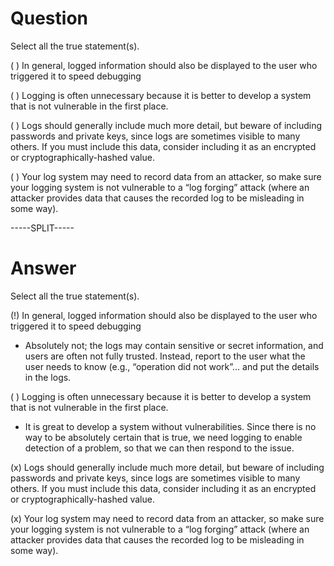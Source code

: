 # Question

Select all the true statement(s).

( ) In general, logged information should also be displayed to the user who triggered it to speed debugging

( ) Logging is often unnecessary because it is better to develop a system that is not vulnerable in the first place.

( ) Logs should generally include much more detail, but beware of including passwords and private keys, since logs are sometimes visible to many others. If you must include this data, consider including it as an encrypted or cryptographically-hashed value.

( ) Your log system may need to record data from an attacker, so make sure your logging system is not vulnerable to a “log forging” attack (where an attacker provides data that causes the recorded log to be misleading in some way).

-----SPLIT-----

# Answer

Select all the true statement(s).

(!) In general, logged information should also be displayed to the user who triggered it to speed debugging
- Absolutely not; the logs may contain sensitive or secret information, and users are often not fully trusted. Instead, report to the user what the user needs to know (e.g., “operation did not work”... and put the details in the logs.

( ) Logging is often unnecessary because it is better to develop a system that is not vulnerable in the first place.
- It is great to develop a system without vulnerabilities. Since there is no way to be absolutely certain that is true, we need logging to enable detection of a problem, so that we can then respond to the issue.

(x) Logs should generally include much more detail, but beware of including passwords and private keys, since logs are sometimes visible to many others. If you must include this data, consider including it as an encrypted or cryptographically-hashed value.

(x) Your log system may need to record data from an attacker, so make sure your logging system is not vulnerable to a “log forging” attack (where an attacker provides data that causes the recorded log to be misleading in some way).